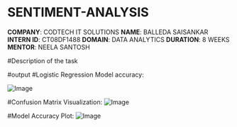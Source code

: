 # SENTIMENT-ANALYSIS
**COMPANY**: CODTECH IT SOLUTIONS
**NAME**: BALLEDA SAISANKAR
**INTERN ID**: CT08DF1488
**DOMAIN**: DATA ANALYTICS
**DURATION**: 8 WEEKS
**MENTOR**: NEELA SANTOSH


#Description of the task


#output
#Logistic Regression Model accuracy:

![Image](https://github.com/user-attachments/assets/ea93f931-0a48-46bf-909a-43ef1b6a1dde)

#Confusion Matrix Visualization:
![Image](https://github.com/user-attachments/assets/5726d816-1a69-4377-a6de-8f7d2329b76e)

#Model Accuracy Plot:
![Image](https://github.com/user-attachments/assets/809ec0a6-5aba-44d4-8dc8-5085a27e3739)
